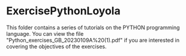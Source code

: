 # ExercisePythonLoyola

This folder contains a series of tutorials on the PYTHON programming language.
You can view the file "Python_exercises_GB_20230109A%20(1).pdf" 
if you are interested in covering the objectives of the exercises.
